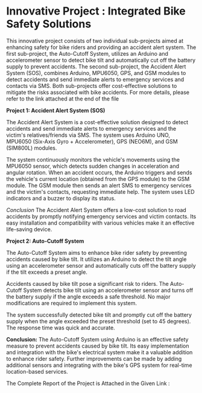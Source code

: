 # Innovative Project : Integrated Bike Safety Solutions

This innovative project consists of two individual sub-projects aimed at enhancing safety for bike riders and providing an accident alert system. The first sub-project, the Auto-Cutoff System, utilizes an Arduino and accelerometer sensor to detect bike tilt and automatically cut off the battery supply to prevent accidents. The second sub-project, the Accident Alert System (SOS), combines Arduino, MPU6050, GPS, and GSM modules to detect accidents and send immediate alerts to emergency services and contacts via SMS. Both sub-projects offer cost-effective solutions to mitigate the risks associated with bike accidents. For more details, please refer to the link attached at the end of the file

**Project 1: Accident Alert System (SOS)** 

The Accident Alert System is a cost-effective solution designed to detect accidents and send immediate alerts to emergency services and the victim's relatives/friends via SMS. The system uses Arduino UNO, MPU6050 (Six-Axis Gyro + Accelerometer), GPS (NEO6M), and GSM (SIM800L) modules.

The system continuously monitors the vehicle's movements using the MPU6050 sensor, which detects sudden changes in acceleration and angular rotation. When an accident occurs, the Arduino triggers and sends the vehicle's current location (obtained from the GPS module) to the GSM module. The GSM module then sends an alert SMS to emergency services and the victim's contacts, requesting immediate help. The system uses LED indicators and a buzzer to display its status.

*Conclusion*
The Accident Alert System offers a low-cost solution to road accidents by promptly notifying emergency services and victim contacts. Its easy installation and compatibility with various vehicles make it an effective life-saving device.

**Project 2: Auto-Cutoff System**

The Auto-Cutoff System aims to enhance bike rider safety by preventing accidents caused by bike tilt. It utilizes an Arduino to detect the tilt angle using an accelerometer sensor and automatically cuts off the battery supply if the tilt exceeds a preset angle.

Accidents caused by bike tilt pose a significant risk to riders. The Auto-Cutoff System detects bike tilt using an accelerometer sensor and turns off the battery supply if the angle exceeds a safe threshold. No major modifications are required to implement this system.

The system successfully detected bike tilt and promptly cut off the battery supply when the angle exceeded the preset threshold (set to 45 degrees). The response time was quick and accurate.

**Conclusion:**
The Auto-Cutoff System using Arduino is an effective safety measure to prevent accidents caused by bike tilt. Its easy implementation and integration with the bike's electrical system make it a valuable addition to enhance rider safety. Further improvements can be made by adding additional sensors and integrating with the bike's GPS system for real-time location-based services.

The Complete Report of the Project is Attached in the Given Link : 
